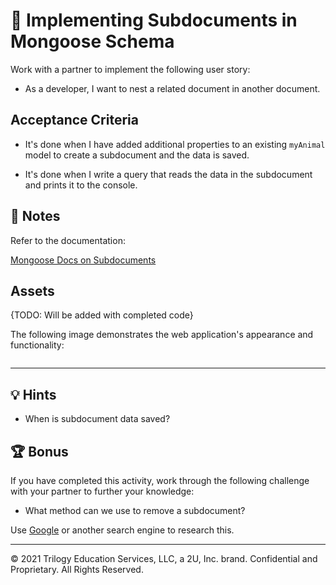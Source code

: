 # 📖 Implementing Subdocuments in Mongoose Schema

Work with a partner to implement the following user story:

* As a developer, I want to nest a related document in another document. 

## Acceptance Criteria

* It's done when I have added additional properties to an existing `myAnimal` model to create a subdocument and the data is saved.

* It's done when I write a query that reads the data in the subdocument and prints it to the console.

## 📝 Notes

Refer to the documentation: 

[Mongoose Docs on Subdocuments](https://mongoosejs.com/docs/subdocs.html)

## Assets

{TODO: Will be added with completed code}

The following image demonstrates the web application's appearance and functionality:

![]()

---

## 💡 Hints

* When is subdocument data saved? 

## 🏆 Bonus

If you have completed this activity, work through the following challenge with your partner to further your knowledge:

* What method can we use to remove a subdocument? 

Use [Google](https://www.google.com) or another search engine to research this.

---
© 2021 Trilogy Education Services, LLC, a 2U, Inc. brand. Confidential and Proprietary. All Rights Reserved.
